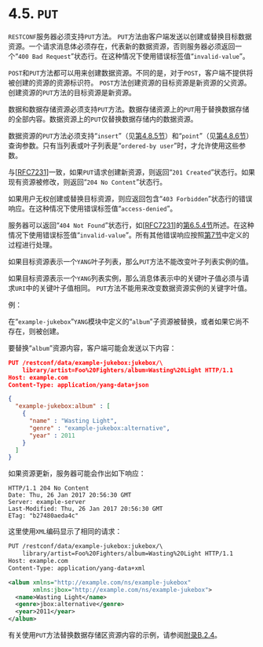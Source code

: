 # 4.5. `PUT`

`RESTCONF`服务器必须支持`PUT`方法。 `PUT`方法由客户端发送以创建或替换目标数据资源。一个请求消息体必须存在，代表新的数据资源，否则服务器必须返回一个“`400 Bad Request`”状态行。在这种情况下使用错误标签值“`invalid-value`”。

`POST`和`PUT`方法都可以用来创建数据资源。不同的是，对于`POST`，客户端不提供将被创建的资源的资源标识符。 `POST`方法创建资源的目标资源是新资源的父资源。创建资源的`PUT`方法的目标资源是新资源。

数据和数据存储资源必须支持`PUT`方法。数据存储资源上的`PUT`用于替换数据存储的全部内容。数据资源上的`PUT`仅替换数据存储内的数据资源。

数据资源的`PUT`方法必须支持“`insert`”（见[第4.8.5节](4.8.5.md)）和“`point`”（见[第4.8.6节](4.8.6.md)）查询参数。只有当列表或叶子列表是“`ordered-by user`”时，才允许使用这些参数。

与[[RFC7231](https://tools.ietf.org/html/rfc7231)]一致，如果`PUT`请求创建新资源，则返回“`201 Created`”状态行。如果现有资源被修改，则返回“`204 No Content`”状态行。

如果用户无权创建或替换目标资源，则应返回包含“`403 Forbidden`”状态行的错误响应。在这种情况下使用错误标签值“`access-denied`”。

服务器可以返回“`404 Not Found`”状态行，如[[RFC7231](https://tools.ietf.org/html/rfc7231)]的[第6.5.4节](https://tools.ietf.org/html/rfc7231#section-6.5.4)所述。在这种情况下使用错误标签值“`invalid-value`”。所有其他错误响应按照[第7节](../section-7/README.md)中定义的过程进行处理。

如果目标资源表示一个`YANG`叶子列表，那么`PUT`方法不能改变叶子列表实例的值。

如果目标资源表示一个`YANG`列表实例，那么消息体表示中的关键叶子值必须与请求`URI`中的关键叶子值相同。 `PUT`方法不能用来改变数据资源实例的关键字叶值。

例：

在“`example-jukebox`”`YANG`模块中定义的“`album`”子资源被替换，或者如果它尚不存在，则被创建。

要替换“`album`”资源内容，客户端可能会发送以下内容：

```JSON
PUT /restconf/data/example-jukebox:jukebox/\
    library/artist=Foo%20Fighters/album=Wasting%20Light HTTP/1.1
Host: example.com
Content-Type: application/yang-data+json

{
  "example-jukebox:album" : [
    {
      "name" : "Wasting Light",
      "genre" : "example-jukebox:alternative",
      "year" : 2011
    }
  ]
}
```

如果资源更新，服务器可能会作出如下响应：

```
HTTP/1.1 204 No Content
Date: Thu, 26 Jan 2017 20:56:30 GMT
Server: example-server
Last-Modified: Thu, 26 Jan 2017 20:56:30 GMT
ETag: "b27480aeda4c"
```

这里使用`XML`编码显示了相同的请求：

```XML
PUT /restconf/data/example-jukebox:jukebox/\
    library/artist=Foo%20Fighters/album=Wasting%20Light HTTP/1.1
Host: example.com
Content-Type: application/yang-data+xml

<album xmlns="http://example.com/ns/example-jukebox"
       xmlns:jbox="http://example.com/ns/example-jukebox">
  <name>Wasting Light</name>
  <genre>jbox:alternative</genre>
  <year>2011</year>
</album>
```

有关使用`PUT`方法替换数据存储区资源内容的示例，请参阅[附录B.2.4](../appendix-b/b.2.4.md)。
